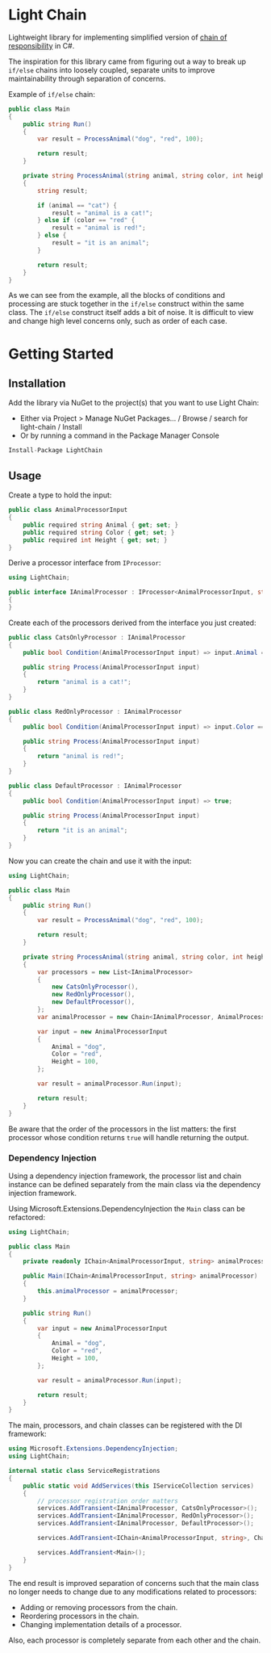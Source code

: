 # Light Chain

Lightweight library for implementing simplified version of [chain of responsibility](https://en.wikipedia.org/wiki/Chain-of-responsibility_pattern) in C#.

The inspiration for this library came from figuring out a way to break up `if/else` chains into loosely coupled, separate units to improve maintainability through separation of concerns.

Example of `if/else` chain:

```c#
public class Main
{
    public string Run()
    {
        var result = ProcessAnimal("dog", "red", 100);

        return result;
    }

    private string ProcessAnimal(string animal, string color, int height)
    {
        string result;

        if (animal == "cat") {
            result = "animal is a cat!";
        } else if (color == "red" {
            result = "animal is red!";
        } else {
            result = "it is an animal";
        }

        return result;
    }
}
```

As we can see from the example, all the blocks of conditions and processing are stuck together in the `if/else` construct within the same class. The `if/else` construct itself adds a bit of noise. It is difficult to view and change high level concerns only, such as order of each case.

# Getting Started

## Installation

Add the library via NuGet to the project(s) that you want to use Light Chain:

- Either via Project > Manage NuGet Packages... / Browse / search for
  light-chain / Install
- Or by running a command in the Package Manager Console

```c#
Install-Package LightChain
```

## Usage

Create a type to hold the input:

```c#
public class AnimalProcessorInput
{
    public required string Animal { get; set; }
    public required string Color { get; set; }
    public required int Height { get; set; }
}
```

Derive a processor interface from `IProcessor`:

```c#
using LightChain;

public interface IAnimalProcessor : IProcessor<AnimalProcessorInput, string>
{
}
```

Create each of the processors derived from the interface you just created:

```c#
public class CatsOnlyProcessor : IAnimalProcessor
{
    public bool Condition(AnimalProcessorInput input) => input.Animal == "cat";

    public string Process(AnimalProcessorInput input)
    {
        return "animal is a cat!";
    }
}
```

```c#
public class RedOnlyProcessor : IAnimalProcessor
{
    public bool Condition(AnimalProcessorInput input) => input.Color == "red";

    public string Process(AnimalProcessorInput input)
    {
        return "animal is red!";
    }
}
```

```c#
public class DefaultProcessor : IAnimalProcessor
{
    public bool Condition(AnimalProcessorInput input) => true;

    public string Process(AnimalProcessorInput input)
    {
        return "it is an animal";
    }
}
```

Now you can create the chain and use it with the input:

```c#
using LightChain;

public class Main
{
    public string Run()
    {
        var result = ProcessAnimal("dog", "red", 100);

        return result;
    }

    private string ProcessAnimal(string animal, string color, int height)
    {
        var processors = new List<IAnimalProcessor>
        {
            new CatsOnlyProcessor(),
            new RedOnlyProcessor(),
            new DefaultProcessor(),
        };
        var animalProcessor = new Chain<IAnimalProcessor, AnimalProcessorInput, string>(processors);

        var input = new AnimalProcessorInput
        {
            Animal = "dog",
            Color = "red",
            Height = 100,
        };

        var result = animalProcessor.Run(input);

        return result;
    }
}
```

Be aware that the order of the processors in the list matters: the first processor whose condition returns `true` will handle returning the output.

### Dependency Injection

Using a dependency injection framework, the processor list and chain instance can be defined separately from the main class via the dependency injection framework.

Using Microsoft.Extensions.DependencyInjection the `Main` class can be refactored:

```c#
using LightChain;

public class Main
{
    private readonly IChain<AnimalProcessorInput, string> animalProcessor;

    public Main(IChain<AnimalProcessorInput, string> animalProcessor)
    {
        this.animalProcessor = animalProcessor;
    }

    public string Run()
    {
        var input = new AnimalProcessorInput
        {
            Animal = "dog",
            Color = "red",
            Height = 100,
        };

        var result = animalProcessor.Run(input);

        return result;
    }
}
```

The main, processors, and chain classes can be registered with the DI framework:

```c#
using Microsoft.Extensions.DependencyInjection;
using LightChain;

internal static class ServiceRegistrations
{
    public static void AddServices(this IServiceCollection services)
    {
        // processor registration order matters
        services.AddTransient<IAnimalProcessor, CatsOnlyProcessor>();
        services.AddTransient<IAnimalProcessor, RedOnlyProcessor>();
        services.AddTransient<IAnimalProcessor, DefaultProcessor>();

        services.AddTransient<IChain<AnimalProcessorInput, string>, Chain<IAnimalProcessor, AnimalProcessorInput, string>>();

        services.AddTransient<Main>();
    }
}
```

The end result is improved separation of concerns such that the main class no longer needs to change due to any modifications related to processors:

- Adding or removing processors from the chain.
- Reordering processors in the chain.
- Changing implementation details of a processor.

Also, each processor is completely separate from each other and the chain.
